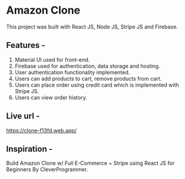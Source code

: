 # Amazon Clone

This project was built with React JS, Node JS, Stripe JS and Firebase.

## Features -

1. Material UI used for front-end.
2. Firebase used for authentication, data storage and hosting.
3. User authentication functionality implemented.
4. Users can add products to cart, remove products from cart.
5. Users can place order using credit card which is implemented with Stripe JS.
6. Users can view order history.

## Live url -

https://clone-f13fd.web.app/

## Inspiration -

Build Amazon Clone w/ Full E-Commerce + Stripe using React JS for Beginners By CleverProgrammer.
